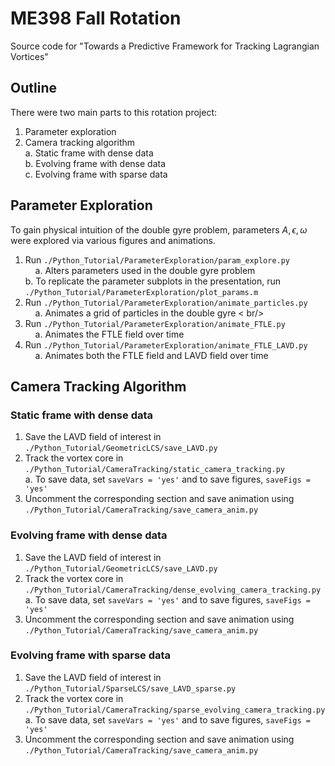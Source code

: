 # ME398 Fall Rotation
Source code for "Towards a Predictive Framework for Tracking Lagrangian Vortices"

## Outline

There were two main parts to this rotation project:

1. Parameter exploration <br />
2. Camera tracking algorithm <br />
    a. Static frame with dense data <br />
    b. Evolving frame with dense data <br />
    c. Evolving frame with sparse data <br />

## Parameter Exploration

To gain physical intuition of the double gyre problem, parameters $A, \epsilon, \omega$ were explored via various figures and animations.

1. Run ```./Python_Tutorial/ParameterExploration/param_explore.py``` <br />
    a. Alters parameters used in the double gyre problem <br />
    b. To replicate the parameter subplots in the presentation, run ```./Python_Tutorial/ParameterExploration/plot_params.m```
2. Run ```./Python_Tutorial/ParameterExploration/animate_particles.py``` <br />
    a. Animates a grid of particles in the double gyre < br/>
3. Run ```./Python_Tutorial/ParameterExploration/animate_FTLE.py``` <br />
    a. Animates the FTLE field over time <br />
4. Run ```./Python_Tutorial/ParameterExploration/animate_FTLE_LAVD.py``` <br />
    a. Animates both the FTLE field and LAVD field over time <br />

## Camera Tracking Algorithm

### Static frame with dense data

1. Save the LAVD field of interest in ```./Python_Tutorial/GeometricLCS/save_LAVD.py``` <br />
2. Track the vortex core in ```./Python_Tutorial/CameraTracking/static_camera_tracking.py``` <br />
    a. To save data, set ```saveVars = 'yes'``` and to save figures, ```saveFigs = 'yes'``` <br />
3. Uncomment the corresponding section and save animation using ```./Python_Tutorial/CameraTracking/save_camera_anim.py``` <br />

### Evolving frame with dense data

1. Save the LAVD field of interest in ```./Python_Tutorial/GeometricLCS/save_LAVD.py``` <br />
2. Track the vortex core in ```./Python_Tutorial/CameraTracking/dense_evolving_camera_tracking.py``` <br />
    a. To save data, set ```saveVars = 'yes'``` and to save figures, ```saveFigs = 'yes'``` <br />
3. Uncomment the corresponding section and save animation using ```./Python_Tutorial/CameraTracking/save_camera_anim.py``` <br />

### Evolving frame with sparse data

1. Save the LAVD field of interest in ```./Python_Tutorial/SparseLCS/save_LAVD_sparse.py``` <br />
2. Track the vortex core in ```./Python_Tutorial/CameraTracking/sparse_evolving_camera_tracking.py``` <br />
    a. To save data, set ```saveVars = 'yes'``` and to save figures, ```saveFigs = 'yes'``` <br />
3. Uncomment the corresponding section and save animation using ```./Python_Tutorial/CameraTracking/save_camera_anim.py``` <br />
